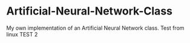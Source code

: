 # Artificial-Neural-Network-Class
My own implementation of an Artificial Neural Network class.
Test from linux
TEST 2

